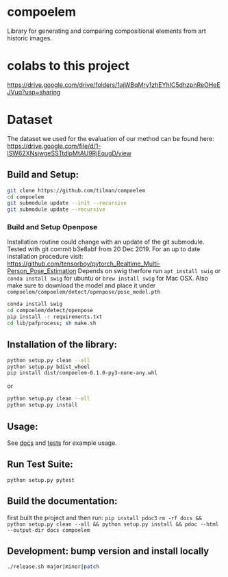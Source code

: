 # compoelem
Library for generating and comparing compositional elements from art historic images.

# colabs to this project
https://drive.google.com/drive/folders/1ajWBqMry1zhEYhIC5dhzpnReOHeEJVuq?usp=sharing

# Dataset
The dataset we used for the evaluation of our method can be found here:
https://drive.google.com/file/d/1-lSW62XNsjwgeSSTtdlpMtAU9RjEqugD/view

## Build and Setup:
```bash
git clone https://github.com/tilman/compoelem
cd compoelem
git submodule update --init --recursive
git submodule update --recursive
```
### Build and Setup Openpose
Installation routine could change with an update of the git submodule. Tested with git commit b3e8abf from 20 Dec 2019. For an up to date installation procedure visit: https://github.com/tensorboy/pytorch_Realtime_Multi-Person_Pose_Estimation
Depends on swig therfore run `apt install swig` or `conda install swig` for ubuntu or `brew install swig` for Mac OSX.
Also make sure to download the model and place it under `compoelem/compoelem/detect/openpose/pose_model.pth`
```bash
conda install swig
cd compoelem/detect/openpose
pip install -r requirements.txt
cd lib/pafprocess; sh make.sh
```
## Installation of the library:
```bash
python setup.py clean --all
python setup.py bdist_wheel
pip install dist/compoelem-0.1.0-py3-none-any.whl
```
or
```bash
python setup.py clean --all
python setup.py install
```

## Usage:
See [docs](https://tilman.github.io/compositional_elements/compoelem/) and [tests](tests/test_e2e.py) for example usage.

## Run Test Suite:
`python setup.py pytest`

## Build the documentation:
first built the project and then run:
`pip install pdoc3`
`rm -rf docs && python setup.py clean --all && python setup.py install && pdoc --html --output-dir docs compoelem`

## Development: bump version and install locally
```bash
./release.sh major|minor|patch
```
